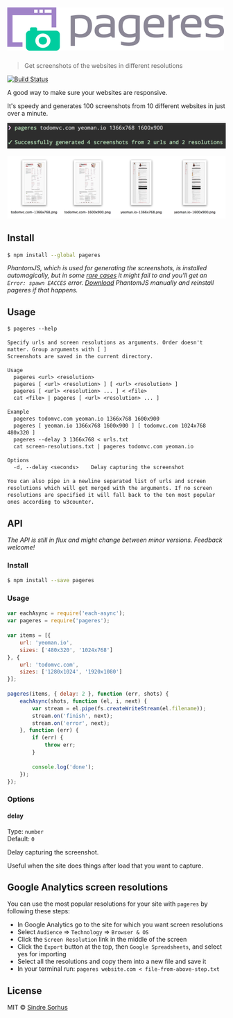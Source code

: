 # <img src="logo.png" width="500" alt="pageres">

> Get screenshots of the websites in different resolutions

[![Build Status](https://travis-ci.org/sindresorhus/pageres.svg?branch=master)](https://travis-ci.org/sindresorhus/pageres)

A good way to make sure your websites are responsive.

It's speedy and generates 100 screenshots from 10 different websites in just over a minute.

![](screenshot.png)

![](screenshot-output.png)


## Install

```sh
$ npm install --global pageres
```

*PhantomJS, which is used for generating the screenshots, is installed automagically, but in some [rare cases](https://github.com/Obvious/phantomjs/issues/102) it might fail to and you'll get an `Error: spawn EACCES` error. [Download](http://phantomjs.org/download.html) PhantomJS manually and reinstall pageres if that happens.*


## Usage

```
$ pageres --help

Specify urls and screen resolutions as arguments. Order doesn't matter. Group arguments with [ ]
Screenshots are saved in the current directory.

Usage
  pageres <url> <resolution>
  pageres [ <url> <resolution> ] [ <url> <resolution> ]
  pageres [ <url> <resolution> ... ] < <file>
  cat <file> | pageres [ <url> <resolution> ... ]

Example
  pageres todomvc.com yeoman.io 1366x768 1600x900
  pageres [ yeoman.io 1366x768 1600x900 ] [ todomvc.com 1024x768 480x320 ]
  pageres --delay 3 1366x768 < urls.txt
  cat screen-resolutions.txt | pageres todomvc.com yeoman.io

Options
  -d, --delay <seconds>    Delay capturing the screenshot

You can also pipe in a newline separated list of urls and screen resolutions which will get merged with the arguments. If no screen resolutions are specified it will fall back to the ten most popular ones according to w3counter.
```


## API

*The API is still in flux and might change between minor versions. Feedback welcome!*

### Install

```sh
$ npm install --save pageres
```

### Usage

```js
var eachAsync = require('each-async');
var pageres = require('pageres');

var items = [{
	url: 'yeoman.io',
	sizes: ['480x320', '1024x768']
}, {
	url: 'todomvc.com',
	sizes: ['1280x1024', '1920x1080']
}];

pageres(items, { delay: 2 }, function (err, shots) {
	eachAsync(shots, function (el, i, next) {
		var stream = el.pipe(fs.createWriteStream(el.filename));
		stream.on('finish', next);
		stream.on('error', next);
	}, function (err) {
		if (err) {
			throw err;
		}

		console.log('done');
	});
});
```

### Options

#### delay

Type: `number`  
Default: `0`

Delay capturing the screenshot.

Useful when the site does things after load that you want to capture.


## Google Analytics screen resolutions

You can use the most popular resolutions for your site with `pageres` by following these steps:

- In Google Analytics go to the site for which you want screen resolutions
- Select `Audience` => `Technology` => `Browser & OS`
- Click the `Screen Resolution` link in the middle of the screen
- Click the `Export` button at the top, then `Google Spreadsheets`, and select yes for importing
- Select all the resolutions and copy them into a new file and save it
- In your terminal run: `pageres website.com < file-from-above-step.txt`


## License

MIT © [Sindre Sorhus](http://sindresorhus.com)
